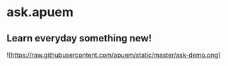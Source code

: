 # ask.apuem

## Learn everyday something new!
![https://raw.githubusercontent.com/apuem/static/master/ask-demo.png]
